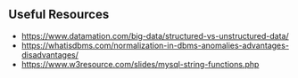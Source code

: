 ## Useful Resources 
+ https://www.datamation.com/big-data/structured-vs-unstructured-data/
+ https://whatisdbms.com/normalization-in-dbms-anomalies-advantages-disadvantages/
+ https://www.w3resource.com/slides/mysql-string-functions.php
